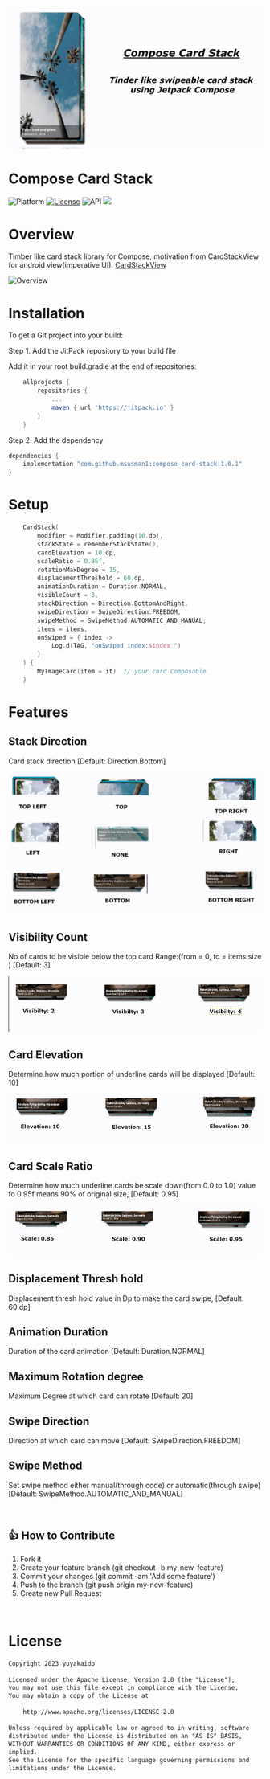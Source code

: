![Logo](https://github.com/msusman1/compose-card-stack/blob/master/images/home_banner.png)

# Compose Card Stack

![Platform](http://img.shields.io/badge/platform-android-blue.svg?style=flat)
[![License](https://img.shields.io/badge/License-Apache%202.0-blue.svg)](https://opensource.org/licenses/Apache-2.0)
![API](https://img.shields.io/badge/API-23%2B-blue.svg?style=flat)
[![](https://jitpack.io/v/msusman1/compose-card-stack.svg)](https://jitpack.io/#msusman1/compose-card-stack)

# Overview
Timber like card stack library for Compose, motivation from CardStackView for android view(imperative UI).
[CardStackView](https://github.com/yuyakaido/CardStackView)

![Overview](https://github.com/msusman1/compose-card-stack/blob/master/images/overview.gif)

# Installation

To get a Git project into your build:

Step 1. Add the JitPack repository to your build file

Add it in your root build.gradle at the end of repositories:

```groovy
	allprojects {
		repositories {
			...
			maven { url 'https://jitpack.io' }
		}
	}
```

Step 2. Add the dependency

```groovy
dependencies { 
    implementation "com.github.msusman1:compose-card-stack:1.0.1"
}
```

# Setup



```kotlin
    CardStack(
        modifier = Modifier.padding(16.dp),
        stackState = rememberStackState(),
        cardElevation = 10.dp,
        scaleRatio = 0.95f,
        rotationMaxDegree = 15,
        displacementThreshold = 60.dp,
        animationDuration = Duration.NORMAL,
        visibleCount = 3,
        stackDirection = Direction.BottomAndRight,
        swipeDirection = SwipeDirection.FREEDOM,
        swipeMethod = SwipeMethod.AUTOMATIC_AND_MANUAL,
        items = items,
        onSwiped = { index ->
            Log.d(TAG, "onSwiped index:$index ")
        }
    ) {
        MyImageCard(item = it)  // your card Composable
    }

```

# Features

## Stack Direction
Card stack direction [Default: Direction.Bottom]

![Stack Direction](https://github.com/msusman1/compose-card-stack/blob/master/images/stack_direction.png)

## Visibility Count
No of cards to be visible below the top card Range:(from = 0, to = items size ) [Default: 3]

![Visibility Count](https://github.com/msusman1/compose-card-stack/blob/master/images/visibility_count.png)

## Card Elevation
Determine how much portion of underline cards will be displayed [Default: 10]

![Visibility Count](https://github.com/msusman1/compose-card-stack/blob/master/images/elevation.png)

## Card Scale Ratio
Determine how much underline cards be scale down(from 0.0 to 1.0) value fo 0.95f means 90% of original size, [Default: 0.95]

![Visibility Count](https://github.com/msusman1/compose-card-stack/blob/master/images/scale.png)

## Displacement Thresh hold
Displacement thresh hold value in Dp to make the card swipe, [Default: 60.dp]

  
## Animation Duration  
Duration of the card animation [Default:  Duration.NORMAL]

## Maximum Rotation degree
Maximum Degree at which card can rotate [Default: 20]

## Swipe Direction
Direction at which card can move [Default: SwipeDirection.FREEDOM]

## Swipe Method
Set swipe method either manual(through code) or automatic(through swipe) [Default: SwipeMethod.AUTOMATIC_AND_MANUAL]


<br/>

## 👍 How to Contribute
1. Fork it
2. Create your feature branch (git checkout -b my-new-feature)
3. Commit your changes (git commit -am 'Add some feature')
4. Push to the branch (git push origin my-new-feature)
5. Create new Pull Request

<br/>

# License

```
Copyright 2023 yuyakaido

Licensed under the Apache License, Version 2.0 (the "License");
you may not use this file except in compliance with the License.
You may obtain a copy of the License at

    http://www.apache.org/licenses/LICENSE-2.0

Unless required by applicable law or agreed to in writing, software
distributed under the License is distributed on an "AS IS" BASIS,
WITHOUT WARRANTIES OR CONDITIONS OF ANY KIND, either express or implied.
See the License for the specific language governing permissions and
limitations under the License.
```